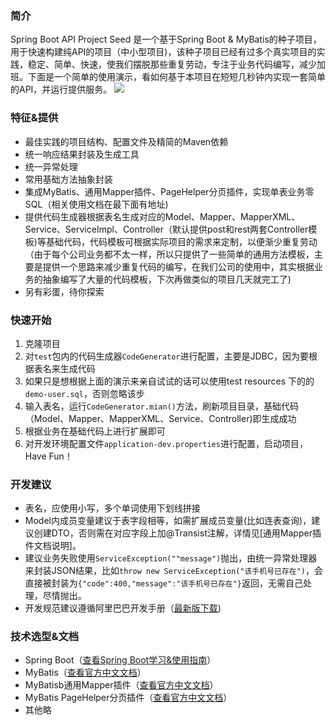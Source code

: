 ### 简介
Spring Boot API Project Seed 是一个基于Spring Boot & MyBatis的种子项目，用于快速构建纯API的项目（中小型项目)，该种子项目已经有过多个真实项目的实践，稳定、简单、快速，使我们摆脱那些重复劳动，专注于业务代码编写，减少加班。下面是一个简单的使用演示，看如何基于本项目在短短几秒钟内实现一套简单的API，并运行提供服务。
![](http://chuantu.biz/t5/114/1498213687x2890174321.gif)

### 特征&提供
- 最佳实践的项目结构、配置文件及精简的Maven依赖
- 统一响应结果封装及生成工具
- 统一异常处理
- 常用基础方法抽象封装
- 集成MyBatis、通用Mapper插件、PageHelper分页插件，实现单表业务零SQL（相关使用文档在最下面有地址)
- 提供代码生成器根据表名生成对应的Model、Mapper、MapperXML、Service、ServiceImpl、Controller（默认提供post和rest两套Controller模板)等基础代码，代码模板可根据实际项目的需求来定制，以便渐少重复劳动（由于每个公司业务都不太一样，所以只提供了一些简单的通用方法模板，主要是提供一个思路来减少重复代码的编写，在我们公司的使用中，其实根据业务的抽象编写了大量的代码模板，下次再做类似的项目几天就完工了)
- 另有彩蛋，待你探索
 
### 快速开始
1. 克隆项目
2. 对```test```包内的代码生成器```CodeGenerator```进行配置，主要是JDBC，因为要根据表名来生成代码
3. 如果只是想根据上面的演示来亲自试试的话可以使用test resources 下的的```demo-user.sql```，否则忽略该步
3. 输入表名，运行```CodeGenerator.mian()```方法，刷新项目目录，基础代码（Model、Mapper、MapperXML、Service、Controller)即生成成功
4. 根据业务在基础代码上进行扩展即可
5. 对开发环境配置文件```application-dev.properties```进行配置，启动项目，Have Fun！
 
### 开发建议
- 表名，应使用小写，多个单词使用下划线拼接
- Model内成员变量建议于表字段相等，如需扩展成员变量(比如连表查询)，建议创建DTO，否则需在对应字段上加@Transist注解，详情见[通用Mapper插件文档说明]。
- 建议业务失败使用```ServiceException(""message")```抛出，由统一异常处理器来封装JSON结果，比如```throw new ServiceException("该手机号已存在")```，会直接被封装为```{"code":400,"message":"该手机号已存在"}```返回，无需自己处理，尽情抛出。
- 开发规范建议遵循阿里巴巴开发手册（[最新版下载]())
 
### 技术选型&文档
- Spring Boot（[查看Spring Boot学习&使用指南](http://www.jianshu.com/p/1a9fd8936bd8)）
- MyBatis（[查看官方中文文档](http://www.mybatis.org/mybatis-3/zh/index.html)）
- MyBatisb通用Mapper插件（[查看官方中文文档](https://mapperhelper.github.io/docs/)）
- MyBatis PageHelper分页插件（[查看官方中文文档](https://pagehelper.github.io/)）
- 其他略
